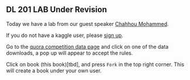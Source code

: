 ## DL 201 LAB **Under Revision**
  
Today we have a lab from our guest speaker [Chahhou Mohammed](https://docs.google.com/presentation/d/1pLBp7CWxcZd-GKUW-uWJ-zPHZWbJQTxWb6aFQzzWjH0/edit#slide=id.p). 

If you do not have a kaggle user, please [sign up](https://www.kaggle.com/).  
  
Go to the [quora competition data page](https://www.kaggle.com/c/quora-insincere-questions-classification/data) and click on one of the data downloads, a pop up will appear to accept the rules.
  
Click on book (this book)[tbd], and press `Fork` in the top right corner. This will create a book under your own user. 


